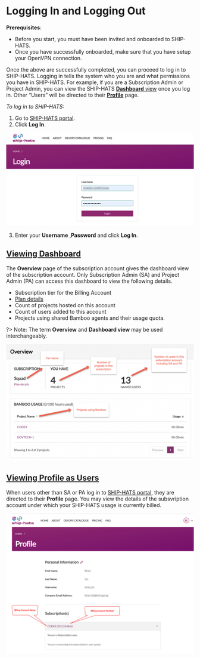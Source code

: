 # Logging In and Logging Out 

**Prerequisites**: 

- Before you start, you must have been invited and onboarded to SHIP-HATS. 
- Once you have successfully onboarded, make sure that you have setup your OpenVPN connection. 

Once the above are successfully completed, you can proceed to log in to SHIP-HATS. Logging in tells the system who you are and what permissions you have in SHIP-HATS. For example, if you are a Subscription Admin or Project Admin, you can view the SHIP-HATS [**Dashboard** view](#viewing-dashboard) once you log in. Other “Users” will be directed to their [**Profile**](#viewing-profile-as-users) page.

*To log in to SHIP-HATS:*

1. Go to [SHIP-HATS portal](https://www.ship.gov.sg/).
2. Click **Log In**.

<kbd>![log-in](images/log-in.png ':size=75%')</kbd>

3. Enter your **Username** ,**Password** and click **Log In**.

## [Viewing Dashboard](#viewing-dashboard)
The **Overview** page of the subscription account gives the dashboard view of the subscription account. Only Subscription Admin (SA) and Project Admin (PA) can access this dashboard to view the following details.

- Subscription tier for the Billing Account
- [Plan details](https://docs.developer.gov.sg/docs/ship-hats-documentation/#/portal-guide/account-management/account-management?id=viewing-plan-details)
- Count of projects hosted on this account
- Count of users added to this account
- Projects using shared Bamboo agents and their usage quota.

?> Note: The term **Overview** and **Dashboard view** may be used interchangeably.



<kbd>![overview](images/overview-3.png ':size=75%')</kbd>

## [Viewing Profile as Users](#viewing-profile-as-users)
When users other than SA or PA log in to [SHIP-HATS portal](https://www.ship.gov.sg/), they are directed to their **Profile** page. You may view the details of the subsvription account under which your SHIP-HATS usage is currently billed.

<kbd>![profile-of-other-users](images/profile-of-other-users.png ':size=75%')</kbd>

